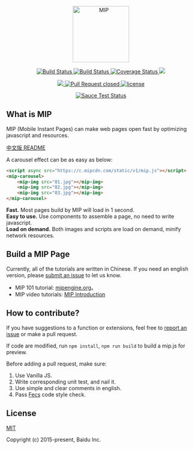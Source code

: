 <p align='center'>
	<a href="https://www.mipengine.org/">
		<img width="150" src="https://www.mipengine.org/static/img/mip_logo_3b722d7.png" title='MIP' alt='MIP'>
	</a>
</p>
<p align='center'>
	<a href='https://travis-ci.org/mipengine/mip'>
		<img src='https://travis-ci.org/mipengine/mip.svg?branch=master' title='Build Status' alt='Build Status'>
	</a>
	<a href='https://saucelabs.com/beta/builds/be1067b00f7c414297d77692ac82cf67'>
		<img src='https://saucelabs.com/buildstatus/mipengine' title='Build Status' alt='Build Status'>
	</a>
	<a href='https://coveralls.io/github/mipengine/mip?branch=master'>
		<img src='https://coveralls.io/repos/github/mipengine/mip/badge.svg?branch=master' title='Coverage Status' alt='Coverage Status' />
	</a>
	<a href="https://gitter.im/mipengine/mip?utm_source=badge&utm_medium=badge&utm_campaign=pr-badge&utm_content=badge" title="gitter chat" alt='gitter chat'>
		<img src="https://badges.gitter.im/mipengine/mip.svg"/>
	</a>
</p>
</p>
<p align='center'>
	<a href="https://david-dm.org/mipengine/mip" title="dependencies status" alt='dependencies Status'>
		<img src="https://david-dm.org/mipengine/mip/status.svg"/>
	</a>	
	<a href='http://issuestats.com/github/mipengine/mip'>
		<img src='http://issuestats.com/github/mipengine/mip/badge/pr?style=flat' title='Pull Request closed' alt='Pull Request closed'>
	</a>
	<a href='https://opensource.org/licenses/MIT'>
		<img src='https://img.shields.io/github/license/mipengine/mip.svg'  title='license' alt='license'>
	</a>
</p>
<p align='center'>
	<a href="https://saucelabs.com/beta/builds/be1067b00f7c414297d77692ac82cf67">
		<img src='https://saucelabs.com/browser-matrix/mipengine.svg' title='Sauce Test Status' alt='Sauce Test Status'>
	</a>
</p>


## What is MIP

MIP (Mobile Instant Pages) can make web pages open fast by optimizing javascript and resources.

<a href="./README-zh_CN.md">中文版 README</a>

A carousel effect can be as easy as below:

```html
<script async src="https://c.mipcdn.com/static/v1/mip.js"></script>
<mip-carousel>
    <mip-img src="01.jpg"></mip-img>
    <mip-img src="02.jpg"></mip-img>
    <mip-img src="03.jpg"></mip-img>
</mip-carousel>
```

**Fast.** Most pages build by MIP will load in 1 second.  
**Easy to use.** Use components to assemble a page, no need to write javascript.  
**Load on demand.** Both images and scripts are load on demand, minify network resources.  

## Build a MIP Page

Currently, all of the tutorials are written in Chinese. If you need an english version, please [submit an issue](https://github.com/mipengine/mip/issues) to let us know.

- MIP 101 tutorial: [mipengine.org](https://www.mipengine.org/doc/00-mip-101.html)。
- MIP video tutorials: [MIP Introduction](http://bit.baidu.com/course/detail/id/187/column/120.html)


## How to contribute?
If you have suggestions to a function or extensions, feel free to [report an issue](https://github.com/mipengine/mip/issues) or make a pull request.

If code are modified, run `npm install`, `npm run build` to build a mip.js for preview.

Before adding a pull request, make sure:
1. Use Vanilla JS.
2. Write corresponding unit test, and nail it.
3. Use simple and clear comments in english.
4. Pass [Fecs](http://fecs.baidu.com/demo) code style check.


## License
[MIT](./LICENSE)

Copyright (c) 2015-present, Baidu Inc.
